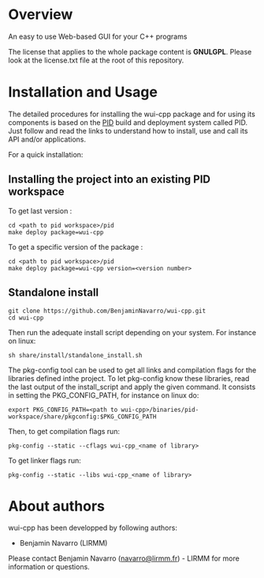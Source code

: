 
Overview
=========

An easy to use Web-based GUI for your C++ programs

The license that applies to the whole package content is **GNULGPL**. Please look at the license.txt file at the root of this repository.

Installation and Usage
=======================

The detailed procedures for installing the wui-cpp package and for using its components is based on the [PID](http://pid.lirmm.net/pid-framework/pages/install.html) build and deployment system called PID. Just follow and read the links to understand how to install, use and call its API and/or applications.

For a quick installation:

## Installing the project into an existing PID workspace

To get last version :
 ```
cd <path to pid workspace>/pid
make deploy package=wui-cpp
```

To get a specific version of the package :
 ```
cd <path to pid workspace>/pid
make deploy package=wui-cpp version=<version number>
```

## Standalone install
 ```
git clone https://github.com/BenjaminNavarro/wui-cpp.git
cd wui-cpp
```

Then run the adequate install script depending on your system. For instance on linux:
```
sh share/install/standalone_install.sh
```

The pkg-config tool can be used to get all links and compilation flags for the libraries defined inthe project. To let pkg-config know these libraries, read the last output of the install_script and apply the given command. It consists in setting the PKG_CONFIG_PATH, for instance on linux do:
```
export PKG_CONFIG_PATH=<path to wui-cpp>/binaries/pid-workspace/share/pkgconfig:$PKG_CONFIG_PATH
```

Then, to get compilation flags run:

```
pkg-config --static --cflags wui-cpp_<name of library>
```

To get linker flags run:

```
pkg-config --static --libs wui-cpp_<name of library>
```




About authors
=====================

wui-cpp has been developped by following authors: 
+ Benjamin Navarro (LIRMM)

Please contact Benjamin Navarro (navarro@lirmm.fr) - LIRMM for more information or questions.



